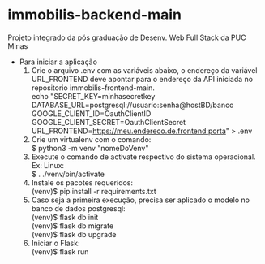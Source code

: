 # immobilis-backend-main
Projeto integrado da pós graduação de Desenv. Web Full Stack da PUC Minas<br>
- Para iniciar a aplicação<br>
  1. Crie o arquivo .env com as variáveis abaixo, o endereço da variável URL_FRONTEND deve apontar para o endereço da API iniciada no repositorio immobilis-frontend-main.<br>
     echo "SECRET_KEY=minhasecretkey<br>
     DATABASE_URL=postgresql://usuario:senha@hostBD/banco<br>
     GOOGLE_CLIENT_ID=OauthClientID<br>
     GOOGLE_CLIENT_SECRET=OauthClientSecret<br>
     URL_FRONTEND=https://meu.endereco.de.frontend:porta" > .env<br>
  3. Crie um virtualenv com o comando:<br>
     $ python3 -m venv "nomeDoVenv"<br>
  4. Execute o comando de activate respectivo do sistema operacional.<br>
     Ex: Linux:<br>
       $ . ./venv/bin/activate<br>
  6. Instale os pacotes requeridos:<br>
     (venv)$ pip install -r requirements.txt<br>
  7. Caso seja a primeira execução, precisa ser aplicado o modelo no banco de dados postgresql:<br>
     (venv)$ flask db init<br>
     (venv)$ flask db migrate<br>
     (venv)$ flask db upgrade<br>
  7. Iniciar o Flask:<br>
     (venv)$ flask run<br>
